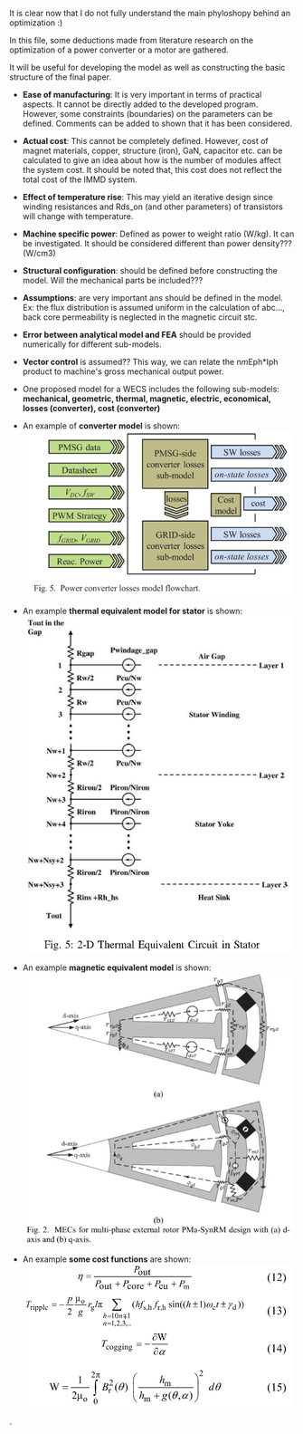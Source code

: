 It is clear now that I do not fully understand the main phyloshopy behind an optimization :)

In this file, some deductions made from literature research on the optimization of a power converter or a motor are gathered.

It will be useful for developing the model as well as
constructing the basic structure of the final paper.

* **Ease of manufacturing**: It is very important in terms of practical aspects. It cannot be directly added to the developed program. However, some constraints (boundaries) on the parameters can be defined. Comments can be added to shown that it has been considered.
* **Actual cost**: This cannot be completely defined. However, cost of magnet materials, copper, structure (iron), GaN, capacitor etc. can be calculated to give an idea about how is the number of modules affect the system cost. It should be noted that, this cost does not reflect the total cost of the IMMD system.
* **Effect of temperature rise**: This may yield an iterative design since winding resistances and Rds_on (and other parameters) of transistors will change with temperature.
* **Machine specific power**: Defined as power to weight ratio (W/kg). It can be investigated. It should be considered different than power density??? (W/cm3)
* **Structural configuration**: should be defined before constructing the model. Will the mechanical parts be included???
* **Assumptions**: are very important ans should be defined in the model. Ex: the flux distribution is assumed uniform in the calculation of abc..., back core permeability is neglected in the magnetic circuit stc.
* **Error between analytical model and FEA** should be provided numerically for different sub-models.
* **Vector control** is assumed?? This way, we can relate the n*m*Eph*Iph product to machine's gross mechanical output power.
* One proposed model for a WECS includes the following sub-models: **mechanical, geometric, thermal, magnetic, electric, economical, losses (converter), cost (converter)**


* An example of **converter model** is shown: ![](./conv_submodel.png)
* An example **thermal equivalent model for stator** is shown: ![](./thermal_eqv_motor_ex.png)
* An example **magnetic equivalent model** is shown: ![](./magnetic_eqv_circuit_ex.png)
* An example **some cost functions** are shown: ![](./cost_fnc.png)

.
